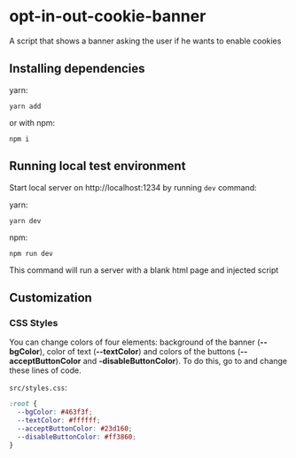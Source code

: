 # opt-in-out-cookie-banner
A script that shows a banner asking the user if he wants to enable cookies

## Installing dependencies
yarn:

```shell
yarn add
```

or with npm:

```shell
npm i
```

## Running local test environment

Start local server on http://localhost:1234 by running `dev` command:

yarn:

```shell
yarn dev
```

npm:

```shell
npm run dev
```

This command will run a server with a blank html page and injected script

## Customization

### CSS Styles

You can change colors of four elements: background of the banner (__--bgColor__), color of text (__--textColor__) and colors of the buttons (__--acceptButtonColor__ and __-disableButtonColor__).
To do this, go to and change these lines of code.

`src/styles.css`:
```css
:root {
  --bgColor: #463f3f;
  --textColor: #ffffff;
  --acceptButtonColor: #23d160;
  --disableButtonColor: #ff3860;
}
```